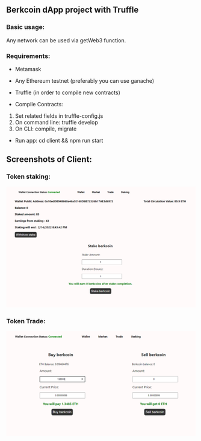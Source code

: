 ## Berkcoin dApp project with Truffle 

### Basic usage:
Any network can be used via getWeb3 function.

### Requirements:
- Metamask
- Any Ethereum testnet (preferably you can use ganache)
- Truffle (in order to compile new contracts)

- Compile Contracts:
1. Set related fields in truffle-config.js
2. On command line: truffle develop
3. On CLI: compile, migrate

- Run app:
cd client && npm run start

## Screenshots of Client:

### Token staking: 

![Enc1](https://raw.githubusercontent.com/berkkirtay/berkcoin/main/examples/Capture.PNG)

### Token Trade: 

![Enc1](https://raw.githubusercontent.com/berkkirtay/berkcoin/main/examples/Capture2.PNG)

